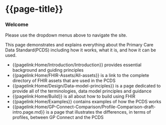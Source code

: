 # {{page-title}} 

### Welcome

<p>Please use the dropdown menus above to navigate the site.

This page demonstrates and explains everything about the Primary Care 
Data Standard(PCDS) including how it works, what it is, and how it can be used.</p>

- {{pagelink:Home/Introduction/Introduction}} provides essential background and guiding principles
- {{pagelink:Home/FHIR-Assets/All-assets}} is a link to the complete directory of FHIR assets that are used in the PCDS
- {{pagelink:Home/Design/Data-model-principles}} is a page dedicated to provide all of the terminologies, data model principles and guidance
- {{pagelink:Home/Build}} is all about how to build using FHIR
- {{pagelink:Home/Examples}} contains examples of how the PCDS works
- {{pagelink:Home/GP-Connect-Comparison/Profile-Comparison-draft-intro.page.md}} is a page that illustrates the differences, in terms of profiles, between GP Connect and the PCDS 
